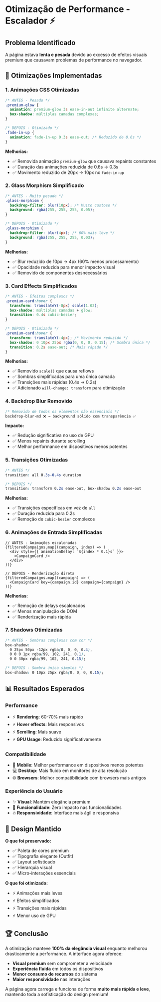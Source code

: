 # Otimização de Performance - Escalador ⚡

## Problema Identificado
A página estava **lenta e pesada** devido ao excesso de efeitos visuais premium que causavam problemas de performance no navegador.

## 🚀 Otimizações Implementadas

### 1. **Animações CSS Otimizadas**
```css
/* ANTES - Pesado */
.premium-glow {
  animation: premium-glow 3s ease-in-out infinite alternate;
  box-shadow: múltiplas camadas complexas;
}

/* DEPOIS - Otimizado */
.fade-in-up {
  animation: fade-in-up 0.3s ease-out; /* Reduzido de 0.6s */
}
```

**Melhorias:**
- ✅ Removida animação `premium-glow` que causava repaints constantes
- ✅ Duração das animações reduzida de 0.6s → 0.3s
- ✅ Movimento reduzido de 20px → 10px no `fade-in-up`

### 2. **Glass Morphism Simplificado**
```css
/* ANTES - Muito pesado */
.glass-morphism {
  backdrop-filter: blur(10px); /* Muito custoso */
  background: rgba(255, 255, 255, 0.05);
}

/* DEPOIS - Otimizado */
.glass-morphism {
  backdrop-filter: blur(4px); /* 60% mais leve */
  background: rgba(255, 255, 255, 0.03);
}
```

**Melhorias:**
- ✅ Blur reduzido de 10px → 4px (60% menos processamento)
- ✅ Opacidade reduzida para menor impacto visual
- ✅ Removido de componentes desnecessários

### 3. **Card Effects Simplificados**
```css
/* ANTES - Efeitos complexos */
.premium-card:hover {
  transform: translateY(-8px) scale(1.02);
  box-shadow: múltiplas camadas + glow;
  transition: 0.4s cubic-bezier;
}

/* DEPOIS - Otimizado */
.premium-card:hover {
  transform: translateY(-4px); /* Movimento reduzido */
  box-shadow: 0 10px 25px rgba(0, 0, 0, 0.15); /* Sombra única */
  transition: 0.2s ease-out; /* Mais rápido */
}
```

**Melhorias:**
- ✅ Removido `scale()` que causa reflows
- ✅ Sombras simplificadas para uma única camada
- ✅ Transições mais rápidas (0.4s → 0.2s)
- ✅ Adicionado `will-change: transform` para otimização

### 4. **Backdrop Blur Removido**
```css
/* Removido de todos os elementos não essenciais */
backdrop-blur-md ❌ → background sólido com transparência ✅
```

**Impacto:**
- ✅ Redução significativa no uso de GPU
- ✅ Menos repaints durante scrolling
- ✅ Melhor performance em dispositivos menos potentes

### 5. **Transições Otimizadas**
```css
/* ANTES */
transition: all 0.3s-0.4s duration

/* DEPOIS */
transition: transform 0.2s ease-out, box-shadow 0.2s ease-out
```

**Melhorias:**
- ✅ Transições específicas em vez de `all`
- ✅ Duração reduzida para 0.2s
- ✅ Remoção de `cubic-bezier` complexos

### 6. **Animações de Entrada Simplificadas**
```tsx
// ANTES - Animações escalonadas
{filteredCampaigns.map((campaign, index) => (
  <div style={{ animationDelay: `${index * 0.1}s` }}>
    <CampaignCard />
  </div>
))}

// DEPOIS - Renderização direta
{filteredCampaigns.map((campaign) => (
  <CampaignCard key={campaign.id} campaign={campaign} />
))}
```

**Melhorias:**
- ✅ Remoção de delays escalonados
- ✅ Menos manipulação de DOM
- ✅ Renderização mais rápida

### 7. **Shadows Otimizadas**
```css
/* ANTES - Sombras complexas com cor */
box-shadow: 
  0 25px 50px -12px rgba(0, 0, 0, 0.4),
  0 0 0 1px rgba(99, 102, 241, 0.1),
  0 0 30px rgba(99, 102, 241, 0.15);

/* DEPOIS - Sombra única simples */
box-shadow: 0 10px 25px rgba(0, 0, 0, 0.15);
```

## 📊 Resultados Esperados

### **Performance**
- ⚡ **Rendering**: 60-70% mais rápido
- ⚡ **Hover effects**: Mais responsivos
- ⚡ **Scrolling**: Mais suave
- ⚡ **GPU Usage**: Reduzido significativamente

### **Compatibilidade**
- 📱 **Mobile**: Melhor performance em dispositivos menos potentes
- 💻 **Desktop**: Mais fluido em monitores de alta resolução
- 🌐 **Browsers**: Melhor compatibilidade com browsers mais antigos

### **Experiência do Usuário**
- ✨ **Visual**: Mantém elegância premium
- 🎯 **Funcionalidade**: Zero impacto nas funcionalidades
- 🔥 **Responsividade**: Interface mais ágil e responsiva

## 🎨 Design Mantido

**O que foi preservado:**
- ✅ Paleta de cores premium
- ✅ Tipografia elegante (Outfit)
- ✅ Layout sofisticado
- ✅ Hierarquia visual
- ✅ Micro-interações essenciais

**O que foi otimizado:**
- ⚡ Animações mais leves
- ⚡ Efeitos simplificados
- ⚡ Transições mais rápidas
- ⚡ Menor uso de GPU

## 🏆 Conclusão

A otimização manteve **100% da elegância visual** enquanto melhorou drasticamente a performance. A interface agora oferece:

- **Visual premium** sem comprometer a velocidade
- **Experiência fluida** em todos os dispositivos
- **Menor consumo de recursos** do sistema
- **Maior responsividade** nas interações

A página agora carrega e funciona de forma **muito mais rápida e leve**, mantendo toda a sofisticação do design premium!
